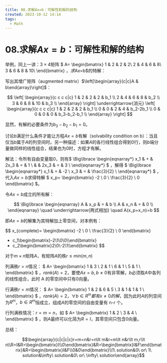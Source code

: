 ```yaml
---
title: 08.求解Ax=b：可解性和解的结构
created: 2023-10-12 14:14
tags:
  - Math
---
```


<!-- markdownlint-disable MD025 -->

# 08.求解$Ax=b$：可解性和解的结构

举例，同上一讲：$3 \times 4$矩阵
$
A=
\begin{bmatrix}
1 & 2 & 2 & 2\\
2 & 4 & 6 & 8\\
3 & 6 & 8 & 10\\
\end{bmatrix}
$，求$Ax=b$的特解：

写出其增广矩阵（augmented matrix）$\left[\begin{array}{c|c}A & b\end{array}\right]$：

$$
\left[
\begin{array}{c c c c|c}
1 & 2 & 2 & 2 & b_1 \\
2 & 4 & 6 & 8 & b_2 \\
3 & 6 & 8 & 10 & b_3 \\
\end{array}
\right]
\underrightarrow{消元}
\left[
\begin{array}{c c c c|c}
1 & 2 & 2 & 2 & b_1 \\
0 & 0 & 2 & 4 & b_2-2b_1 \\
0 & 0 & 0 & 0 & b_3-b_2-b_1 \\
\end{array}
\right]
$$

显然，有解的必要条件为$b_3-b_2-b_1=0$。

讨论$b$满足什么条件才能让方程$Ax=b$有解（solvability condition on b）：当且仅当$b$属于$A$的列空间时。另一种描述：如果$A$的各行线性组合得到$0$行，则$b$端分量做同样的线性组合，结果也为$0$时，方程才有解。

解法：令所有自由变量取$0$，则有$
\Big\lbrace
\begin{eqnarray*}
x_1 & + & 2x_3 & = & 1 \\
    &   & 2x_3 & = & 3 \\
\end{eqnarray*}
$
，解得
$
\Big\lbrace
\begin{eqnarray*}
x_1 & = & -2 \\
x_3 & = & \frac{3}{2} \\
\end{eqnarray*}
$
，代入$Ax=b$求得特解
$
x_p=
\begin{bmatrix}
-2 \\ 0 \\ \frac{3}{2} \\ 0
\end{bmatrix}
$。

令$Ax=b$成立的所有解：

$$
\Big\lbrace
\begin{eqnarray}
A & x_p & = & b \\
A & x_n & = & 0 \\
\end{eqnarray}
\quad
\underrightarrow{两式相加}
\quad
A(x_p+x_n)=b
$$

即$Ax=b$的解集为其特解加上零空间，对本例有：

$$
x\_{complete}=
\begin{bmatrix}
-2 \\ 0 \\ \frac{3}{2} \\ 0
\end{bmatrix}

- c_1\begin{bmatrix}-2\\1\\0\\0\\\end{bmatrix}
- c_2\begin{bmatrix}2\\0\\-2\\1\\\end{bmatrix}
$$

对于$m \times n$矩阵$A$，有矩阵$A$的秩$r \leq min(m, n)$

列满秩$r=n$情况：
$
A=
\begin{bmatrix}
1 & 3 \\
2 & 1 \\
6 & 1 \\
5 & 1 \\
\end{bmatrix}
$
，$rank(A)=2$，要使$Ax=b, b \neq 0$有非零解，$b$必须取$A$中各列的线性组合，此时 A 的零空间中只有$0$向量。

行满秩$r=m$情况：
$
A=
\begin{bmatrix}
1 & 2 & 6 & 5 \\
3 & 1 & 1 & 1 \\
\end{bmatrix}
$
，$rank(A)=2$，$\forall b \in R^m都有x \neq 0的解$，因为此时$A$的列空间为$R^m$，$b \in R^m$恒成立，组成$A$的零空间的自由变量有 n-r 个。

行列满秩情况：$r=m=n$，如
$
A=
\begin{bmatrix}
1 & 2 \\
3 & 4 \\
\end{bmatrix}
$
，则$A$最终可以化简为$R=I$，其零空间只包含$0$向量。

总结：

$$\begin{array}{c|c|c|c}r=m=n&r=n\lt m&r=m\lt n&r\lt m,r\lt n\\R=I&R=\begin{bmatrix}I\\0\end{bmatrix}&R=\begin{bmatrix}I&F\end{bmatrix}&R=\begin{bmatrix}I&F\\0&0\end{bmatrix}\\1\ solution&0\ or\ 1\ solution&\infty\ solution&0\ or\ \infty\ solution\end{array}$$
